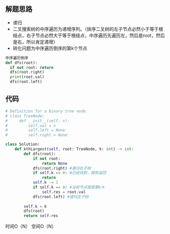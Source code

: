 ## 解题思路
 
+ 递归
+ 二叉搜索树的中序遍历为递增序列。（排序二叉树的左子节点必然小于等于根结点，右子节点必然大于等于根结点，中序遍历先遍历左，然后是root，然后是右，所以肯定递增）
+ 转化问题为中序遍历倒序的第k个节点

```py
中序遍历倒序
def dfs(root):
  if not root: return
  dfs(root.right)
  print(root.val)
  dfs(root.left)
```


## 代码



```py
# Definition for a binary tree node.
# class TreeNode:
#     def __init__(self, x):
#         self.val = x
#         self.left = None
#         self.right = None

class Solution:
    def kthLargest(self, root: TreeNode, k: int) -> int:
        def dfs(root):
            if not root:
                return None
            dfs(root.right) #递归右子树
            if self.k == 0: #已经找到，提前返回
                return 
            self.k -= 1
            if self.k == 0: #当前节点就是第k大
                self.res = root.val 
            dfs(root.left) #递归左子树
        
        self.k = k
        dfs(root)
        return self.res 
```
时间O（N）
空间O（N）



